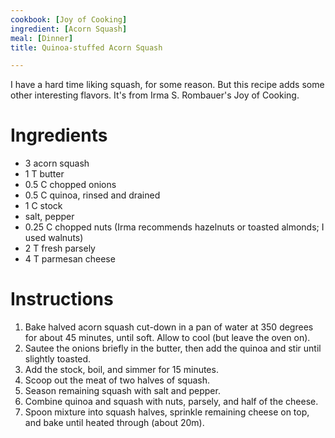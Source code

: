 ```yaml
---
cookbook: [Joy of Cooking]
ingredient: [Acorn Squash]
meal: [Dinner]
title: Quinoa-stuffed Acorn Squash

---
```

I have a hard time liking squash, for some reason.  But this recipe adds some other interesting flavors.  It's from Irma S. Rombauer's Joy of Cooking.

# Ingredients

* 3 acorn squash
* 1 T butter
* 0.5 C chopped onions
* 0.5 C quinoa, rinsed and drained
* 1 C stock
* salt, pepper
* 0.25 C chopped nuts (Irma recommends hazelnuts or toasted almonds; I used walnuts)
* 2 T fresh parsely
* 4 T parmesan cheese

# Instructions

 1. Bake halved acorn squash cut-down in a pan of water at 350 degrees for about 45 minutes, until soft.  Allow to cool (but leave the oven on).
 1. Sautee the onions briefly in the butter, then add the quinoa and stir until slightly toasted.
 1. Add the stock, boil, and simmer for 15 minutes.
 1. Scoop out the meat of two halves of squash.
 1. Season remaining squash with salt and pepper.
 1. Combine quinoa and squash with nuts, parsely, and half of the cheese.
 1. Spoon mixture into squash halves, sprinkle remaining cheese on top, and bake until heated through (about 20m).

